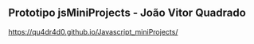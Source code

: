 ## Prototipo jsMiniProjects - João Vitor Quadrado

https://qu4dr4d0.github.io/Javascript_miniProjects/



